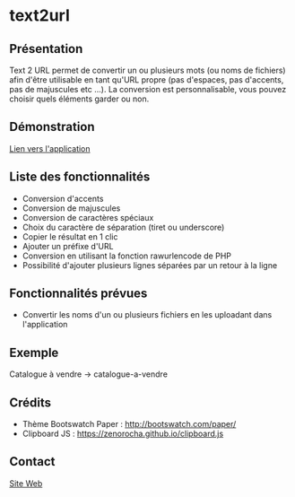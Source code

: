# text2url

## Présentation
Text 2 URL permet de convertir un ou plusieurs mots (ou noms de fichiers) afin d'être utilisable en tant qu'URL propre (pas d'espaces, pas d'accents, pas de majuscules etc ...). La conversion est personnalisable, vous pouvez choisir quels éléments garder ou non.

## Démonstration
[Lien vers l'application](https://laurent-toson.fr/text2url/)

## Liste des fonctionnalités
- Conversion d'accents
- Conversion de majuscules
- Conversion de caractères spéciaux
- Choix du caractère de séparation (tiret ou underscore)
- Copier le résultat en 1 clic
- Ajouter un préfixe d'URL
- Conversion en utilisant la fonction rawurlencode de PHP
- Possibilité d'ajouter plusieurs lignes séparées par un retour à la ligne

## Fonctionnalités prévues
- Convertir les noms d'un ou plusieurs fichiers en les uploadant dans l'application

## Exemple
Catalogue à vendre -> catalogue-a-vendre

## Crédits
- Thème Bootswatch Paper : http://bootswatch.com/paper/
- Clipboard JS : https://zenorocha.github.io/clipboard.js

## Contact
[Site Web](https://laurent-toson.fr/)